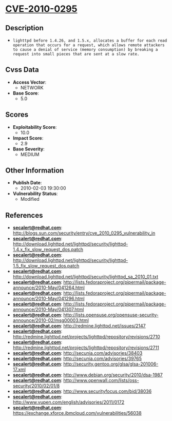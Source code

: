 
# [CVE-2010-0295](http://blogs.sun.com/security/entry/cve_2010_0295_vulnerability_in)

## Description

- `lighttpd before 1.4.26, and 1.5.x, allocates a buffer for each read operation that occurs for a request, which allows remote attackers to cause a denial of service (memory consumption) by breaking a request into small pieces that are sent at a slow rate.`

## Cvss Data

- **Access Vector**:
  - NETWORK
- **Base Score**:
  - 5.0

## Scores

- **Exploitability Score**:
  - 10.0
- **Impact Score**:
  - 2.9
- **Base Severity**:
  - MEDIUM

## Other Information

- **Publish Date**:
  - 2010-02-03 19:30:00
- **Vulnerability Status**:
  - Modified

## References

- **secalert@redhat.com**: http://blogs.sun.com/security/entry/cve_2010_0295_vulnerability_in
- **secalert@redhat.com**: http://download.lighttpd.net/lighttpd/security/lighttpd-1.4.x_fix_slow_request_dos.patch
- **secalert@redhat.com**: http://download.lighttpd.net/lighttpd/security/lighttpd-1.5_fix_slow_request_dos.patch
- **secalert@redhat.com**: http://download.lighttpd.net/lighttpd/security/lighttpd_sa_2010_01.txt
- **secalert@redhat.com**: http://lists.fedoraproject.org/pipermail/package-announce/2010-May/041264.html
- **secalert@redhat.com**: http://lists.fedoraproject.org/pipermail/package-announce/2010-May/041296.html
- **secalert@redhat.com**: http://lists.fedoraproject.org/pipermail/package-announce/2010-May/041307.html
- **secalert@redhat.com**: http://lists.opensuse.org/opensuse-security-announce/2010-02/msg00003.html
- **secalert@redhat.com**: http://redmine.lighttpd.net/issues/2147
- **secalert@redhat.com**: http://redmine.lighttpd.net/projects/lighttpd/repository/revisions/2710
- **secalert@redhat.com**: http://redmine.lighttpd.net/projects/lighttpd/repository/revisions/2711
- **secalert@redhat.com**: http://secunia.com/advisories/38403
- **secalert@redhat.com**: http://secunia.com/advisories/39765
- **secalert@redhat.com**: http://security.gentoo.org/glsa/glsa-201006-17.xml
- **secalert@redhat.com**: http://www.debian.org/security/2010/dsa-1987
- **secalert@redhat.com**: http://www.openwall.com/lists/oss-security/2010/02/01/8
- **secalert@redhat.com**: http://www.securityfocus.com/bid/38036
- **secalert@redhat.com**: http://www.vupen.com/english/advisories/2011/0172
- **secalert@redhat.com**: https://exchange.xforce.ibmcloud.com/vulnerabilities/56038
